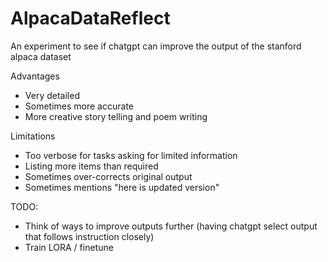 # AlpacaDataReflect
An experiment to see if chatgpt can improve the output of the stanford alpaca dataset

Advantages
- Very detailed
- Sometimes more accurate
- More creative story telling and poem writing

Limitations
- Too verbose for tasks asking for limited information 
- Listing more items than required
- Sometimes over-corrects original output
- Sometimes mentions "here is updated version"

TODO:
- Think of ways to improve outputs further (having chatgpt select output that follows instruction closely)
- Train LORA / finetune
